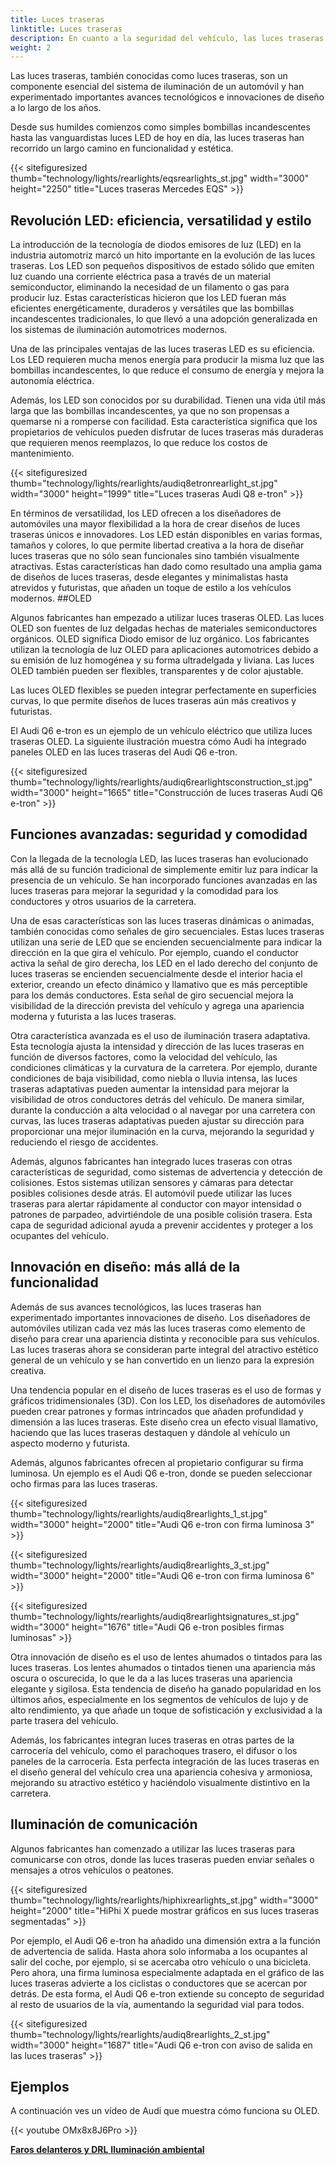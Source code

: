 ```yaml
---
title: Luces traseras
linktitle: Luces traseras
description: En cuanto a la seguridad del vehículo, las luces traseras son cruciales para garantizar que los conductores puedan verlos y que otros puedan verlos a ellos en la carretera. 
weight: 2
---
```

<!-- markdownlint-disable MD033 -->

Las luces traseras, también conocidas como luces traseras, son un componente esencial del sistema de iluminación de un automóvil y han experimentado importantes avances tecnológicos e innovaciones de diseño a lo largo de los años.

Desde sus humildes comienzos como simples bombillas incandescentes hasta las vanguardistas luces LED de hoy en día, las luces traseras han recorrido un largo camino en funcionalidad y estética.

{{< sitefiguresized thumb="technology/lights/rearlights/eqsrearlights_st.jpg" width="3000" height="2250" title="Luces traseras Mercedes EQS" >}}

## Revolución LED: eficiencia, versatilidad y estilo

La introducción de la tecnología de diodos emisores de luz (LED) en la industria automotriz marcó un hito importante en la evolución de las luces traseras. Los LED son pequeños dispositivos de estado sólido que emiten luz cuando una corriente eléctrica pasa a través de un material semiconductor, eliminando la necesidad de un filamento o gas para producir luz. Estas características hicieron que los LED fueran más eficientes energéticamente, duraderos y versátiles que las bombillas incandescentes tradicionales, lo que llevó a una adopción generalizada en los sistemas de iluminación automotrices modernos.

Una de las principales ventajas de las luces traseras LED es su eficiencia. Los LED requieren mucha menos energía para producir la misma luz que las bombillas incandescentes, lo que reduce el consumo de energía y mejora la autonomía eléctrica.

Además, los LED son conocidos por su durabilidad. Tienen una vida útil más larga que las bombillas incandescentes, ya que no son propensas a quemarse ni a romperse con facilidad. Esta característica significa que los propietarios de vehículos pueden disfrutar de luces traseras más duraderas que requieren menos reemplazos, lo que reduce los costos de mantenimiento.

{{< sitefiguresized thumb="technology/lights/rearlights/audiq8etronrearlight_st.jpg" width="3000" height="1999" title="Luces traseras Audi Q8 e-tron" >}}

En términos de versatilidad, los LED ofrecen a los diseñadores de automóviles una mayor flexibilidad a la hora de crear diseños de luces traseras únicos e innovadores. Los LED están disponibles en varias formas, tamaños y colores, lo que permite libertad creativa a la hora de diseñar luces traseras que no sólo sean funcionales sino también visualmente atractivas. Estas características han dado como resultado una amplia gama de diseños de luces traseras, desde elegantes y minimalistas hasta atrevidos y futuristas, que añaden un toque de estilo a los vehículos modernos.
##OLED

Algunos fabricantes han empezado a utilizar luces traseras OLED. Las luces OLED son fuentes de luz delgadas hechas de materiales semiconductores orgánicos. OLED significa Diodo emisor de luz orgánico. Los fabricantes utilizan la tecnología de luz OLED para aplicaciones automotrices debido a su emisión de luz homogénea y su forma ultradelgada y liviana. Las luces OLED también pueden ser flexibles, transparentes y de color ajustable.

Las luces OLED flexibles se pueden integrar perfectamente en superficies curvas, lo que permite diseños de luces traseras aún más creativos y futuristas.

El Audi Q6 e-tron es un ejemplo de un vehículo eléctrico que utiliza luces traseras OLED.
La siguiente ilustración muestra cómo Audi ha integrado paneles OLED en las luces traseras del Audi Q6 e-tron.

{{< sitefiguresized thumb="technology/lights/rearlights/audiq6rearlightsconstruction_st.jpg" width="3000" height="1665" title="Construcción de luces traseras Audi Q6 e-tron" >}}

## Funciones avanzadas: seguridad y comodidad

Con la llegada de la tecnología LED, las luces traseras han evolucionado más allá de su función tradicional de simplemente emitir luz para indicar la presencia de un vehículo. Se han incorporado funciones avanzadas en las luces traseras para mejorar la seguridad y la comodidad para los conductores y otros usuarios de la carretera.

Una de esas características son las luces traseras dinámicas o animadas, también conocidas como señales de giro secuenciales. Estas luces traseras utilizan una serie de LED que se encienden secuencialmente para indicar la dirección en la que gira el vehículo. Por ejemplo, cuando el conductor activa la señal de giro derecha, los LED en el lado derecho del conjunto de luces traseras se encienden secuencialmente desde el interior hacia el exterior, creando un efecto dinámico y llamativo que es más perceptible para los demás conductores. Esta señal de giro secuencial mejora la visibilidad de la dirección prevista del vehículo y agrega una apariencia moderna y futurista a las luces traseras.

Otra característica avanzada es el uso de iluminación trasera adaptativa. Esta tecnología ajusta la intensidad y dirección de las luces traseras en función de diversos factores, como la velocidad del vehículo, las condiciones climáticas y la curvatura de la carretera. Por ejemplo, durante condiciones de baja visibilidad, como niebla o lluvia intensa, las luces traseras adaptativas pueden aumentar la intensidad para mejorar la visibilidad de otros conductores detrás del vehículo. De manera similar, durante la conducción a alta velocidad o al navegar por una carretera con curvas, las luces traseras adaptativas pueden ajustar su dirección para proporcionar una mejor iluminación en la curva, mejorando la seguridad y reduciendo el riesgo de accidentes.

Además, algunos fabricantes han integrado luces traseras con otras características de seguridad, como sistemas de advertencia y detección de colisiones. Estos sistemas utilizan sensores y cámaras para detectar posibles colisiones desde atrás. El automóvil puede utilizar las luces traseras para alertar rápidamente al conductor con mayor intensidad o patrones de parpadeo, advirtiéndole de una posible colisión trasera. Esta capa de seguridad adicional ayuda a prevenir accidentes y proteger a los ocupantes del vehículo.
## Innovación en diseño: más allá de la funcionalidad

Además de sus avances tecnológicos, las luces traseras han experimentado importantes innovaciones de diseño. Los diseñadores de automóviles utilizan cada vez más las luces traseras como elemento de diseño para crear una apariencia distinta y reconocible para sus vehículos. Las luces traseras ahora se consideran parte integral del atractivo estético general de un vehículo y se han convertido en un lienzo para la expresión creativa.

Una tendencia popular en el diseño de luces traseras es el uso de formas y gráficos tridimensionales (3D). Con los LED, los diseñadores de automóviles pueden crear patrones y formas intrincados que añaden profundidad y dimensión a las luces traseras. Este diseño crea un efecto visual llamativo, haciendo que las luces traseras destaquen y dándole al vehículo un aspecto moderno y futurista.

Además, algunos fabricantes ofrecen al propietario configurar su firma luminosa. Un ejemplo es el Audi Q6 e-tron, donde se pueden seleccionar ocho firmas para las luces traseras.

{{< sitefiguresized thumb="technology/lights/rearlights/audiq8rearlights_1_st.jpg" width="3000" height="2000" title="Audi Q6 e-tron con firma luminosa 3" >}}

{{< sitefiguresized thumb="technology/lights/rearlights/audiq8rearlights_3_st.jpg" width="3000" height="2000" title="Audi Q6 e-tron con firma luminosa 6" >}}

{{< sitefiguresized thumb="technology/lights/rearlights/audiq8rearlightsignatures_st.jpg" width="3000" height="1676" title="Audi Q6 e-tron posibles firmas luminosas" >}}

Otra innovación de diseño es el uso de lentes ahumados o tintados para las luces traseras. Los lentes ahumados o tintados tienen una apariencia más oscura o oscurecida, lo que le da a las luces traseras una apariencia elegante y sigilosa. Esta tendencia de diseño ha ganado popularidad en los últimos años, especialmente en los segmentos de vehículos de lujo y de alto rendimiento, ya que añade un toque de sofisticación y exclusividad a la parte trasera del vehículo.

Además, los fabricantes integran luces traseras en otras partes de la carrocería del vehículo, como el parachoques trasero, el difusor o los paneles de la carrocería. Esta perfecta integración de las luces traseras en el diseño general del vehículo crea una apariencia cohesiva y armoniosa, mejorando su atractivo estético y haciéndolo visualmente distintivo en la carretera.

## Iluminación de comunicación

Algunos fabricantes han comenzado a utilizar las luces traseras para comunicarse con otros, donde las luces traseras pueden enviar señales o mensajes a otros vehículos o peatones.

{{< sitefiguresized thumb="technology/lights/rearlights/hiphixrearlights_st.jpg" width="3000" height="2000" title="HiPhi X puede mostrar gráficos en sus luces traseras segmentadas" >}}

Por ejemplo, el Audi Q6 e-tron ha añadido una dimensión extra a la función de advertencia de salida. Hasta ahora solo informaba a los ocupantes al salir del coche, por ejemplo, si se acercaba otro vehículo o una bicicleta. Pero ahora, una firma luminosa especialmente adaptada en el gráfico de las luces traseras advierte a los ciclistas o conductores que se acercan por detrás. De esta forma, el Audi Q6 e-tron extiende su concepto de seguridad al resto de usuarios de la vía, aumentando la seguridad vial para todos.

{{< sitefiguresized thumb="technology/lights/rearlights/audiq8rearlights_2_st.jpg" width="3000" height="1687" title="Audi Q6 e-tron con aviso de salida en las luces traseras" >}}

## Ejemplos

A continuación ves un vídeo de Audi que muestra cómo funciona su OLED.


{{< youtube OMx8x8J6Pro >}}

<div class="mt-3 mb-3">
     <a href="../headlights/" class="text-decoration-none text-black"><strong><i class="bi-arrow-left"></i> Faros delanteros y DRL</strong> </a>
     <a href="../ambientlighting/" class="text-decoration-none text-black float-end"><strong>Iluminación ambiental<i class="bi-arrow-right"></i></strong></a>
</div>
